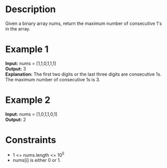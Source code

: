 # Description
Given a binary array nums, return the maximum number of consecutive 1's in the array.

# Example 1
<b>Input:</b> nums = [1,1,0,1,1,1]
<br>
<b>Output:</b> 3
<br>
<b>Explanation:</b> The first two digits or the last three digits are consecutive 1s. The maximum number of consecutive 1s is 3.

# Example 2
<b>Input:</b> nums = [1,0,1,1,0,1]
<br>
<b>Output:</b> 2

# Constraints
- 1 <= nums.length <= 10<sup>5</sup>
- nums[i] is either 0 or 1.